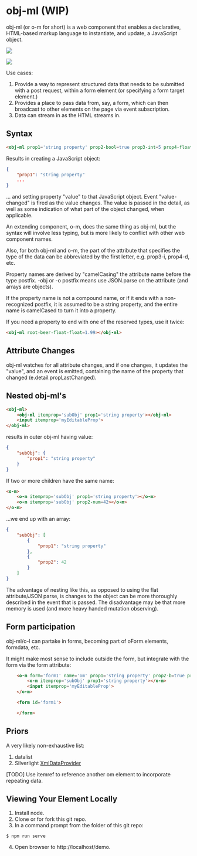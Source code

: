# obj-ml (WIP)

obj-ml (or o-m for short) is a web component that enables a declarative, HTML-based markup language to instantiate, and update, a JavaScript object.

<a href="https://nodei.co/npm/obj-ml/"><img src="https://nodei.co/npm/obj-ml.png"></a>

<img src="https://badgen.net/bundlephobia/minzip/obj-ml">

Use cases:  

1.  Provide a way to represent structured data that needs to be submitted with a post request, within a form element (or specifying a form target element.)
2.  Provides a place to pass data from, say, a form, which can then broadcast to other elements on the page via event subscription.
3.  Data can stream in as the HTML streams in.

## Syntax

```html
<obj-ml prop1='string property' prop2-bool=true prop3-int=5 prop4-float=2.7 prop5-date="May 24, 2021" prop6-obj='{"mySubSubObj":"hello"}'></obj-ml>
```

Results in creating a JavaScript object:

```JSON
{
    "prop1": "string property"
    ...
}
```


... and setting property "value" to that JavaScript object.  Event "value-changed" is fired as the value changes.  The value is passed in the detail, as well as some indication of what part of the object changed, when applicable.

An extending component, o-m, does the same thing as obj-ml, but the syntax will involve less typing, but is more likely to conflict with other web component names.

Also, for both obj-ml and o-m, the part of the attribute that specifies the type of the data can be abbreviated by the first letter, e.g. prop3-i, prop4-d, etc.

Property names are derived by "camelCasing" the attribute name before the type postfix.  -obj or -o postfix means use JSON.parse on the attribute (and arrays are objects).

If the property name is not a compound name, or if it ends with a non-recognized postfix, it is assumed to be a string property, and the entire name is camelCased to turn it into a property.

If you need a property to end with one of the reserved types, use it twice:

```html
<obj-ml root-beer-float-float=1.99></obj-ml>
```

## Attribute Changes

obj-ml watches for all attribute changes, and if one changes, it updates the "value", and an event is emitted, containing the name of the property that changed (e.detail.propLastChanged).

## Nested obj-ml's

```html
<obj-ml>
    <obj-ml itemprop='subObj' prop1='string property'></obj-ml>
    <input itemprop='myEditableProp'>
</obj-ml>
```

results in outer obj-ml having value:

```JSON
{
    "subObj": {
        "prop1": "string property"
    }
}
```

If two or more children have the same name:

```html
<o-m>
    <o-m itemprop='subObj' prop1='string property'></o-m>
    <o-m itemprop='subObj' prop2-num=42></o-m>
</o-m>
```

...we end up with an array:

```JSON
{
    "subObj": [
        {
            "prop1": "string property"
        },
        {
            "prop2": 42
        }
    ]
}
```

The advantage of nesting like this, as opposed to using the flat attribute/JSON parse, is changes to the object can be more thoroughly described in the event that is passed.  The disadvantage may be that more memory is used (and more heavy handed mutation observing).

## Form participation

obj-ml/o-l can partake in forms, becoming part of oForm.elements, formdata, etc.

It might make most sense to include outside the form, but integrate with the form via the form attribute:

```html
    <o-m form='form1' name='om' prop1='string property' prop2-b=true prop3-i=5 prop4-f=2.7 prop5-d="May 24, 2021" prop6-o='{"mySubSubObj":"hello"}'>
        <o-m itemprop='subObj' prop1='string property'></o-m>
        <input itemprop='myEditableProp'>
    </o-m>

    <form id='form1'>

    </form>
```

## Priors

A very likely non-exhaustive list:

1.  datalist
2.  Silverlight [XmlDataProvider](https://docs.microsoft.com/en-us/dotnet/desktop/wpf/data/how-to-bind-to-xml-data-using-an-xmldataprovider-and-xpath-queries?view=netframeworkdesktop-4.8)



[TODO]  Use itemref to reference another om element to incorporate repeating data.

## Viewing Your Element Locally

1.  Install node.
2.  Clone or for fork this git repo.
3.  In a command prompt from the folder of this git repo:

```
$ npm run serve
```

4.  Open browser to http://localhost/demo.